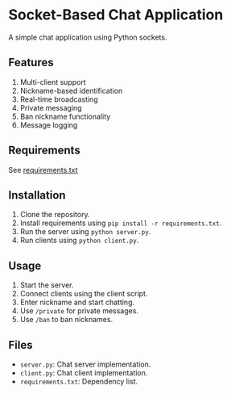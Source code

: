 # Socket-Based Chat Application

A simple chat application using Python sockets.

## Features

1. Multi-client support
2. Nickname-based identification
3. Real-time broadcasting
4. Private messaging
5. Ban nickname functionality
6. Message logging

## Requirements

See [requirements.txt](requirements.txt)

## Installation

1. Clone the repository.
2. Install requirements using `pip install -r requirements.txt`.
3. Run the server using `python server.py`.
4. Run clients using `python client.py`.

## Usage

1. Start the server.
2. Connect clients using the client script.
3. Enter nickname and start chatting.
4. Use `/private` for private messages.
5. Use `/ban` to ban nicknames.

## Files

* `server.py`: Chat server implementation.
* `client.py`: Chat client implementation.
* `requirements.txt`: Dependency list.

